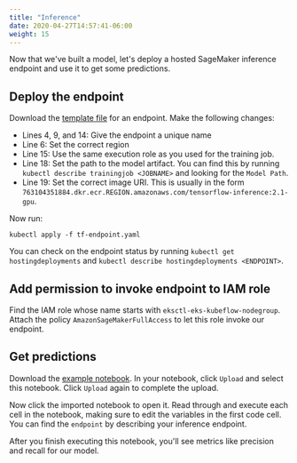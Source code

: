 ```yaml
---
title: "Inference"
date: 2020-04-27T14:57:41-06:00
weight: 15
---
```


Now that we've built a model, let's deploy a hosted SageMaker inference endpoint and use it to get some predictions.

## Deploy the endpoint

Download the [template file](/files/tf-endpoint.yaml) for an endpoint.  Make the following changes:

* Lines 4, 9, and 14: Give the endpoint a unique name
* Line 6: Set the correct region
* Line 15: Use the same execution role as you used for the training job.
* Line 18: Set the path to the model artifact.  You can find this by running `kubectl describe trainingjob <JOBNAME>` and looking for the `Model Path`.
* Line 19: Set the correct image URI.  This is usually in the form `763104351884.dkr.ecr.REGION.amazonaws.com/tensorflow-inference:2.1-gpu`.

Now run:

    kubectl apply -f tf-endpoint.yaml

You can check on the endpoint status by running `kubectl get hostingdeployments` and `kubectl describe hostingdeployments <ENDPOINT>`.

## Add permission to invoke endpoint to IAM role

Find the IAM role whose name starts with `eksctl-eks-kubeflow-nodegroup`.  Attach the policy `AmazonSageMakerFullAccess` to let this role invoke our endpoint.

## Get predictions

Download the [example notebook](/files/customer_churn_inference.ipynb).  In your notebook, click `Upload` and select this notebook.  Click `Upload` again to complete the upload.

Now click the imported notebook to open it.  Read through and execute each cell in the notebook, making sure to edit the variables in the first code cell.  You can find the `endpoint` by describing your inference endpoint.

After you finish executing this notebook, you'll see metrics like precision and recall for our model.

